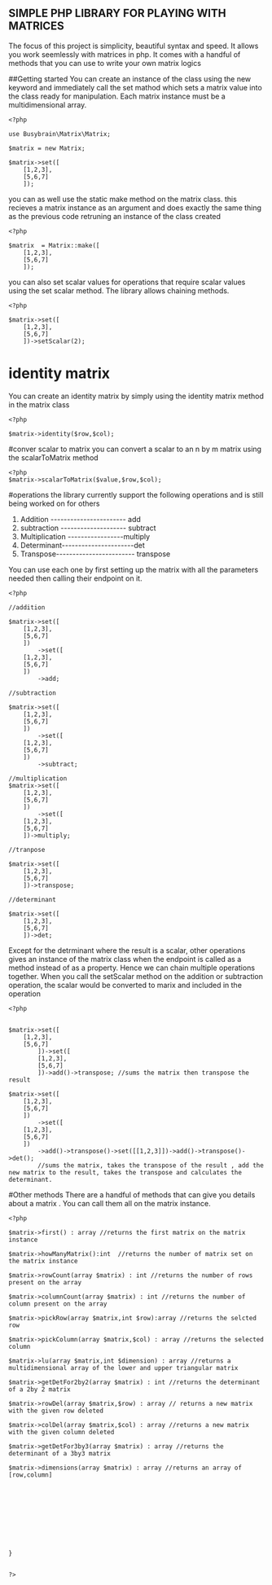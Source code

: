 ## SIMPLE PHP LIBRARY FOR PLAYING WITH MATRICES

The focus of this project is simplicity, beautiful syntax and speed. It allows you work seemlessly with matrices in php. It comes with a handful of methods that you can use to write your own matrix logics 

##Getting started
You can create an instance of the class using the new keyword and immediately call the set mathod which sets a matrix value into the class ready for manipulation. Each matrix instance must be a multidimensional array.

```
<?php

use Busybrain\Matrix\Matrix;

$matrix = new Matrix;

$matrix->set([
	[1,2,3],
	[5,6,7]
	]);
```

you can as well use the static make method on the matrix class. this recieves a matrix instance as an argument and does exactly the same thing as the previous code retruning an instance of the class created

```
<?php

$matrix  = Matrix::make([
	[1,2,3],
	[5,6,7]
	]);
```
you can also set scalar values for operations that require scalar values using the set scalar method. The library allows chaining methods. 

```
<?php

$matrix->set([
	[1,2,3],
	[5,6,7]
	])->setScalar(2);
```

# identity matrix 
You can create an identity matrix by simply using the identity matrix method in the matrix class

```
<?php

$matrix->identity($row,$col);
```
#conver scalar to matrix
you can convert a scalar to an n by m matrix using the scalarToMatrix method

```
<?php
$matrix->scalarToMatrix($value,$row,$col);

```

#operations
the library currently support the following operations and is still being worked on for others 
1. Addition ----------------------- add
2. subtraction -------------------- subtract
3. Multiplication -----------------multiply
4. Determinant----------------------det
5. Transpose------------------------ transpose

You can use each one by first setting up the matrix with all the parameters needed then calling their endpoint on it. 

```
<?php

//addition

$matrix->set([
	[1,2,3],
	[5,6,7]
	])
		->set([
	[1,2,3],
	[5,6,7]
	])
		->add;

//subtraction

$matrix->set([
	[1,2,3],
	[5,6,7]
	])
		->set([
	[1,2,3],
	[5,6,7]
	])
		->subtract;

//multiplication
$matrix->set([
	[1,2,3],
	[5,6,7]
	])
		->set([
	[1,2,3],
	[5,6,7]
	])->multiply;

//tranpose

$matrix->set([
	[1,2,3],
	[5,6,7]
	])->transpose;

//determinant

$matrix->set([
	[1,2,3],
	[5,6,7]
	])->det;

```
Except for the detrminant where the result is a scalar, other operations gives an instance of the matrix class when the endpoint is called as a method instead of as a property. Hence we can chain multiple operations together. When you call the setScalar method on the addition or subtraction operation, the scalar would be converted to marix and included in the operation

```
<?php


$matrix->set([
	[1,2,3],
	[5,6,7]
		])->set([
		[1,2,3],
		[5,6,7]
		])->add()->transpose; //sums the matrix then transpose the result

$matrix->set([
	[1,2,3],
	[5,6,7]
	])
		->set([
	[1,2,3],
	[5,6,7]
	])
		->add()->transpose()->set([[1,2,3]])->add()->transpose()->det();
		//sums the matrix, takes the transpose of the result , add the new matrix to the result, takes the transpose and calculates the determinant.
```

#Other methods
There are a handful of methods that can give you details about a matrix . You can call them all on the matrix instance. 

```
<?php

$matrix->first() : array //returns the first matrix on the matrix instance 

$matrix->howManyMatrix():int  //returns the number of matrix set on the matrix instance 

$matrix->rowCount(array $matrix) : int //returns the number of rows present on the array

$matrix->columnCount(array $matrix) : int //returns the number of column present on the array

$matrix->pickRow(array $matrix,int $row):array //returns the selcted row

$matrix->pickColumn(array $matrix,$col) : array //returns the selected column

$matrix->lu(array $matrix,int $dimension) : array //returns a multidimensional array of the lower and upper triangular matrix

$matrix->getDetFor2by2(array $matrix) : int //returns the determinant of a 2by 2 matrix

$matrix->rowDel(array $matrix,$row) : array // returns a new matrix with the given row deleted

$matrix->colDel(array $matrix,$col) : array //returns a new matrix with the given column deleted

$matrix->getDetFor3by3(array $matrix) : array //returns the determinant of a 3by3 matrix

$matrix->dimensions(array $matrix) : array //returns an array of [row,column]

 

	  

	  
 



}


?>